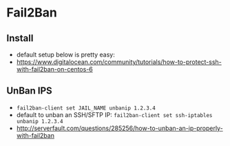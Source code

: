 Fail2Ban
========

Install
-------
- default setup below is pretty easy:
- https://www.digitalocean.com/community/tutorials/how-to-protect-ssh-with-fail2ban-on-centos-6

UnBan IPS
---------
- `fail2ban-client set JAIL_NAME unbanip 1.2.3.4`
- default to unban an SSH/SFTP IP: `fail2ban-client set ssh-iptables unbanip 1.2.3.4`
- http://serverfault.com/questions/285256/how-to-unban-an-ip-properly-with-fail2ban
